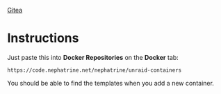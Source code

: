 [Gitea](https://code.nephatrine.net/nephatrine/unraid-containers)

# Instructions

Just paste this into **Docker Repositories** on the **Docker** tab:

~~~
https://code.nephatrine.net/nephatrine/unraid-containers
~~~

You should be able to find the templates when you add a new container.

